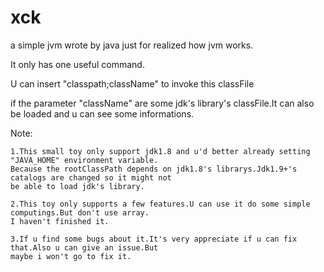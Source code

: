 # xck
a simple jvm wrote by java just for realized how jvm works.

It only has one useful command.

U can insert "classpath;className" to invoke this classFile

if the parameter "className" are some jdk's library's classFile.It can also be loaded and u can see some informations.

Note:

    1.This small toy only support jdk1.8 and u'd better already setting "JAVA_HOME" environment variable.
    Because the rootClassPath depends on jdk1.8's librarys.Jdk1.9+'s catalogs are changed so it might not
    be able to load jdk's library.
    
    2.This toy only supports a few features.U can use it do some simple computings.But don't use array.
    I haven't finished it.
    
    3.If u find some bugs about it.It's very appreciate if u can fix that.Also u can give an issue.But 
    maybe i won't go to fix it.

